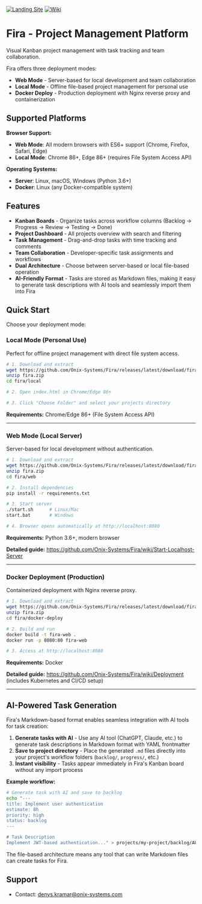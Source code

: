 [![Landing Site](https://img.shields.io/badge/Website-Landing%20Page-blue?logo=web)](https://onix-systems-android-tasks.dev.onix.team/landing/index.html)
[![Wiki](https://img.shields.io/badge/Wiki-GitHub%20Wiki-green?logo=tools)](https://github.com/Onix-Systems/Fira/wiki)

# Fira - Project Management Platform

Visual Kanban project management with task tracking and team collaboration.

Fira offers three deployment modes:
- **Web Mode** - Server-based for local development and team collaboration
- **Local Mode** - Offline file-based project management for personal use
- **Docker Deploy** - Production deployment with Nginx reverse proxy and containerization

## Supported Platforms

**Browser Support:**
- **Web Mode**: All modern browsers with ES6+ support (Chrome, Firefox, Safari, Edge)
- **Local Mode**: Chrome 86+, Edge 86+ (requires File System Access API)

**Operating Systems:**
- **Server**: Linux, macOS, Windows (Python 3.6+)
- **Docker**: Linux (any Docker-compatible system)

## Features

- **Kanban Boards** - Organize tasks across workflow columns (Backlog → Progress → Review → Testing → Done)
- **Project Dashboard** - All projects overview with search and filtering
- **Task Management** - Drag-and-drop tasks with time tracking and comments
- **Team Collaboration** - Developer-specific task assignments and workflows
- **Dual Architecture** - Choose between server-based or local file-based operation
- **AI-Friendly Format** - Tasks are stored as Markdown files, making it easy to generate task descriptions with AI tools and seamlessly import them into Fira

## Quick Start

Choose your deployment mode:

### Local Mode (Personal Use)

Perfect for offline project management with direct file system access.
```bash
# 1. Download and extract
wget https://github.com/Onix-Systems/Fira/releases/latest/download/fira.zip
unzip fira.zip
cd fira/local

# 2. Open index.html in Chrome/Edge 86+

# 3. Click "Choose Folder" and select your projects directory
```

**Requirements:** Chrome/Edge 86+ (File System Access API)

---

### Web Mode (Local Server)

Server-based for local development without authentication.

```bash
# 1. Download and extract
wget https://github.com/Onix-Systems/Fira/releases/latest/download/fira.zip
unzip fira.zip
cd fira/web

# 2. Install dependencies
pip install -r requirements.txt

# 3. Start server
./start.sh      # Linux/Mac
start.bat       # Windows

# 4. Browser opens automatically at http://localhost:8080
```

**Requirements:** Python 3.6+, modern browser

**Detailed guide:** https://github.com/Onix-Systems/Fira/wiki/Start-Localhost-Server

---

### Docker Deployment (Production)

Containerized deployment with Nginx reverse proxy.

```bash
# 1. Download and extract
wget https://github.com/Onix-Systems/Fira/releases/latest/download/fira.zip
unzip fira.zip
cd fira/docker-deploy

# 2. Build and run
docker build -t fira-web .
docker run -p 8080:80 fira-web

# 3. Access at http://localhost:8080
```

**Requirements:** Docker

**Detailed guide:** https://github.com/Onix-Systems/Fira/wiki/Deployment (includes Kubernetes and CI/CD setup)

---

## AI-Powered Task Generation

Fira's Markdown-based format enables seamless integration with AI tools for task creation:

1. **Generate tasks with AI** - Use any AI tool (ChatGPT, Claude, etc.) to generate task descriptions in Markdown format with YAML frontmatter
2. **Save to project directory** - Place the generated `.md` files directly into your project's workflow folders (`backlog/`, `progress/`, etc.)
3. **Instant visibility** - Tasks appear immediately in Fira's Kanban board without any import process

**Example workflow:**
```bash
# Generate task with AI and save to backlog
echo "---
title: Implement user authentication
estimate: 8h
priority: high
status: backlog
---

# Task Description
Implement JWT-based authentication..." > projects/my-project/backlog/AUTH-001.md
```

The file-based architecture means any tool that can write Markdown files can create tasks for Fira.

## Support
- Contact: denys.kramar@onix-systems.com
